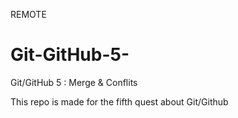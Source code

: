 REMOTE
# Git-GitHub-5-
Git/GitHub 5 : Merge &amp; Conflits

This repo is made for the fifth quest about Git/Github
